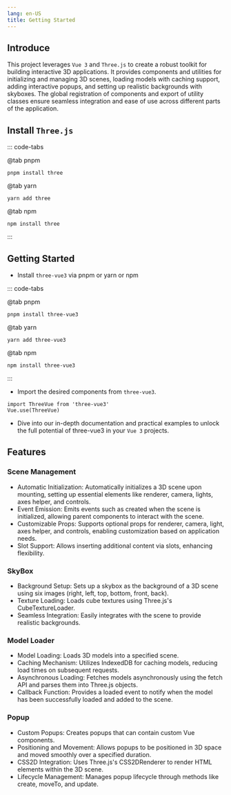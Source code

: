 ```yaml
---
lang: en-US
title: Getting Started
---
```


## Introduce

This project leverages `Vue 3` and `Three.js` to create a robust toolkit for building interactive 3D applications. It provides components and utilities for initializing and managing 3D scenes, loading models with caching support, adding interactive popups, and setting up realistic backgrounds with skyboxes. The global registration of components and export of utility classes ensure seamless integration and ease of use across different parts of the application.

## Install `Three.js`

::: code-tabs

@tab pnpm

```bash:no-line-numbers
pnpm install three
```

@tab yarn

```bash:no-line-numbers
yarn add three
```

@tab npm

```bash:no-line-numbers
npm install three
```

:::

## Getting Started

- Install `three-vue3` via pnpm or yarn or npm

::: code-tabs

@tab pnpm

```bash:no-line-numbers
pnpm install three-vue3
```

@tab yarn

```bash:no-line-numbers
yarn add three-vue3
```

@tab npm

```bash:no-line-numbers
npm install three-vue3
```

:::

- Import the desired components from `three-vue3`.

```js:no-line-numbers
import ThreeVue from 'three-vue3'
Vue.use(ThreeVue)
```

- Dive into our in-depth documentation and practical examples to unlock the full potential of three-vue3 in your `Vue 3` projects.

## Features

### Scene Management

- Automatic Initialization: Automatically initializes a 3D scene upon mounting, setting up essential elements like renderer, camera, lights, axes helper, and controls.
- Event Emission: Emits events such as created when the scene is initialized, allowing parent components to interact with the scene.
- Customizable Props: Supports optional props for renderer, camera, light, axes helper, and controls, enabling customization based on application needs.
- Slot Support: Allows inserting additional content via slots, enhancing flexibility.

### SkyBox

- Background Setup: Sets up a skybox as the background of a 3D scene using six images (right, left, top, bottom, front, back).
- Texture Loading: Loads cube textures using Three.js's CubeTextureLoader.
- Seamless Integration: Easily integrates with the scene to provide realistic backgrounds.

### Model Loader

- Model Loading: Loads 3D models into a specified scene.
- Caching Mechanism: Utilizes IndexedDB for caching models, reducing load times on subsequent requests.
- Asynchronous Loading: Fetches models asynchronously using the fetch API and parses them into Three.js objects.
- Callback Function: Provides a loaded event to notify when the model has been successfully loaded and added to the scene.

### Popup

- Custom Popups: Creates popups that can contain custom Vue components.
- Positioning and Movement: Allows popups to be positioned in 3D space and moved smoothly over a specified duration.
- CSS2D Integration: Uses Three.js's CSS2DRenderer to render HTML elements within the 3D scene.
- Lifecycle Management: Manages popup lifecycle through methods like create, moveTo, and update.
